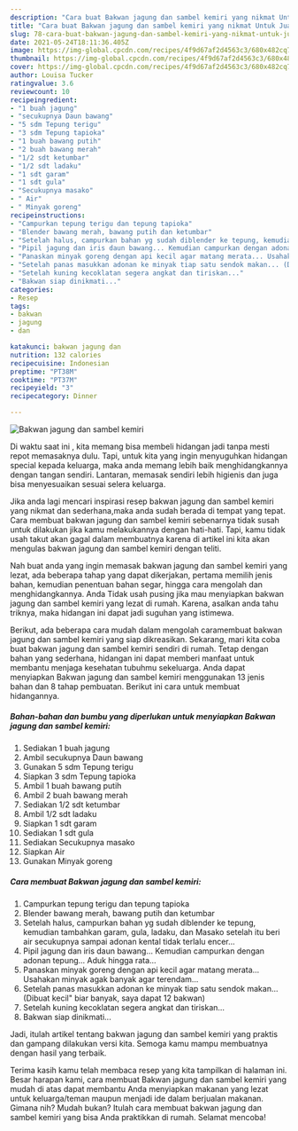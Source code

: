 ```yaml
---
description: "Cara buat Bakwan jagung dan sambel kemiri yang nikmat Untuk Jualan"
title: "Cara buat Bakwan jagung dan sambel kemiri yang nikmat Untuk Jualan"
slug: 78-cara-buat-bakwan-jagung-dan-sambel-kemiri-yang-nikmat-untuk-jualan
date: 2021-05-24T18:11:36.405Z
image: https://img-global.cpcdn.com/recipes/4f9d67af2d4563c3/680x482cq70/bakwan-jagung-dan-sambel-kemiri-foto-resep-utama.jpg
thumbnail: https://img-global.cpcdn.com/recipes/4f9d67af2d4563c3/680x482cq70/bakwan-jagung-dan-sambel-kemiri-foto-resep-utama.jpg
cover: https://img-global.cpcdn.com/recipes/4f9d67af2d4563c3/680x482cq70/bakwan-jagung-dan-sambel-kemiri-foto-resep-utama.jpg
author: Louisa Tucker
ratingvalue: 3.6
reviewcount: 10
recipeingredient:
- "1 buah jagung"
- "secukupnya Daun bawang"
- "5 sdm Tepung terigu"
- "3 sdm Tepung tapioka"
- "1 buah bawang putih"
- "2 buah bawang merah"
- "1/2 sdt ketumbar"
- "1/2 sdt ladaku"
- "1 sdt garam"
- "1 sdt gula"
- "Secukupnya masako"
- " Air"
- " Minyak goreng"
recipeinstructions:
- "Campurkan tepung terigu dan tepung tapioka"
- "Blender bawang merah, bawang putih dan ketumbar"
- "Setelah halus, campurkan bahan yg sudah diblender ke tepung, kemudian tambahkan garam, gula, ladaku, dan Masako setelah itu beri air secukupnya sampai adonan kental tidak terlalu encer..."
- "Pipil jagung dan iris daun bawang... Kemudian campurkan dengan adonan tepung... Aduk hingga rata..."
- "Panaskan minyak goreng dengan api kecil agar matang merata... Usahakan minyak agak banyak agar terendam..."
- "Setelah panas masukkan adonan ke minyak tiap satu sendok makan... (Dibuat kecil&#34; biar banyak, saya dapat 12 bakwan)"
- "Setelah kuning kecoklatan segera angkat dan tiriskan..."
- "Bakwan siap dinikmati..."
categories:
- Resep
tags:
- bakwan
- jagung
- dan

katakunci: bakwan jagung dan 
nutrition: 132 calories
recipecuisine: Indonesian
preptime: "PT38M"
cooktime: "PT37M"
recipeyield: "3"
recipecategory: Dinner

---
```



![Bakwan jagung dan sambel kemiri](https://img-global.cpcdn.com/recipes/4f9d67af2d4563c3/680x482cq70/bakwan-jagung-dan-sambel-kemiri-foto-resep-utama.jpg)

Di waktu  saat ini , kita memang bisa membeli hidangan jadi tanpa mesti repot memasaknya dulu. Tapi, untuk kita yang ingin menyuguhkan hidangan special kepada keluarga, maka anda memang lebih baik menghidangkannya dengan tangan sendiri. Lantaran, memasak sendiri lebih higienis dan juga bisa menyesuaikan sesuai selera keluarga.

Jika anda lagi mencari inspirasi resep bakwan jagung dan sambel kemiri yang nikmat dan sederhana,maka anda sudah berada di tempat yang tepat. Cara membuat bakwan jagung dan sambel kemiri  sebenarnya tidak susah untuk dilakukan jika kamu melakukannya dengan hati-hati. Tapi, kamu tidak usah takut akan gagal dalam membuatnya 
karena di artikel ini kita akan mengulas bakwan jagung dan sambel kemiri dengan teliti.  



Nah buat anda yang ingin memasak bakwan jagung dan sambel kemiri yang lezat, ada beberapa tahap yang dapat dikerjakan, pertama memilih jenis bahan, kemudian penentuan bahan segar, hingga cara mengolah dan menghidangkannya. Anda Tidak usah pusing jika mau menyiapkan bakwan jagung dan sambel kemiri yang lezat di rumah. Karena, asalkan anda  tahu triknya, maka hidangan ini dapat jadi suguhan yang istimewa.

Berikut, ada beberapa cara mudah dalam mengolah caramembuat bakwan jagung dan sambel kemiri yang siap dikreasikan. Sekarang, mari kita coba buat bakwan jagung dan sambel kemiri sendiri di rumah. Tetap dengan bahan yang sederhana, hidangan ini dapat memberi manfaat untuk membantu menjaga kesehatan tubuhmu sekeluarga. Anda dapat menyiapkan Bakwan jagung dan sambel kemiri menggunakan 13 jenis bahan dan 8 tahap pembuatan. Berikut ini cara untuk membuat hidangannya.

<!--inarticleads1-->

##### Bahan-bahan dan bumbu yang diperlukan untuk menyiapkan Bakwan jagung dan sambel kemiri:

1. Sediakan 1 buah jagung
1. Ambil secukupnya Daun bawang
1. Gunakan 5 sdm Tepung terigu
1. Siapkan 3 sdm Tepung tapioka
1. Ambil 1 buah bawang putih
1. Ambil 2 buah bawang merah
1. Sediakan 1/2 sdt ketumbar
1. Ambil 1/2 sdt ladaku
1. Siapkan 1 sdt garam
1. Sediakan 1 sdt gula
1. Sediakan Secukupnya masako
1. Siapkan  Air
1. Gunakan  Minyak goreng




<!--inarticleads2-->

##### Cara membuat Bakwan jagung dan sambel kemiri:

1. Campurkan tepung terigu dan tepung tapioka
1. Blender bawang merah, bawang putih dan ketumbar
1. Setelah halus, campurkan bahan yg sudah diblender ke tepung, kemudian tambahkan garam, gula, ladaku, dan Masako setelah itu beri air secukupnya sampai adonan kental tidak terlalu encer...
1. Pipil jagung dan iris daun bawang... Kemudian campurkan dengan adonan tepung... Aduk hingga rata...
1. Panaskan minyak goreng dengan api kecil agar matang merata... Usahakan minyak agak banyak agar terendam...
1. Setelah panas masukkan adonan ke minyak tiap satu sendok makan... (Dibuat kecil&#34; biar banyak, saya dapat 12 bakwan)
1. Setelah kuning kecoklatan segera angkat dan tiriskan...
1. Bakwan siap dinikmati...




Jadi, itulah artikel tentang  bakwan jagung dan sambel kemiri  yang praktis dan gampang dilakukan versi kita. Semoga kamu mampu membuatnya dengan hasil yang terbaik. 

Terima kasih kamu telah membaca resep yang kita tampilkan di halaman ini. Besar harapan kami, cara membuat  Bakwan jagung dan sambel kemiri yang mudah di atas dapat membantu Anda menyiapkan makanan yang lezat untuk keluarga/teman maupun menjadi ide dalam berjualan makanan. Gimana nih? Mudah bukan? Itulah cara membuat bakwan jagung dan sambel kemiri yang bisa Anda praktikkan di rumah. Selamat mencoba!

